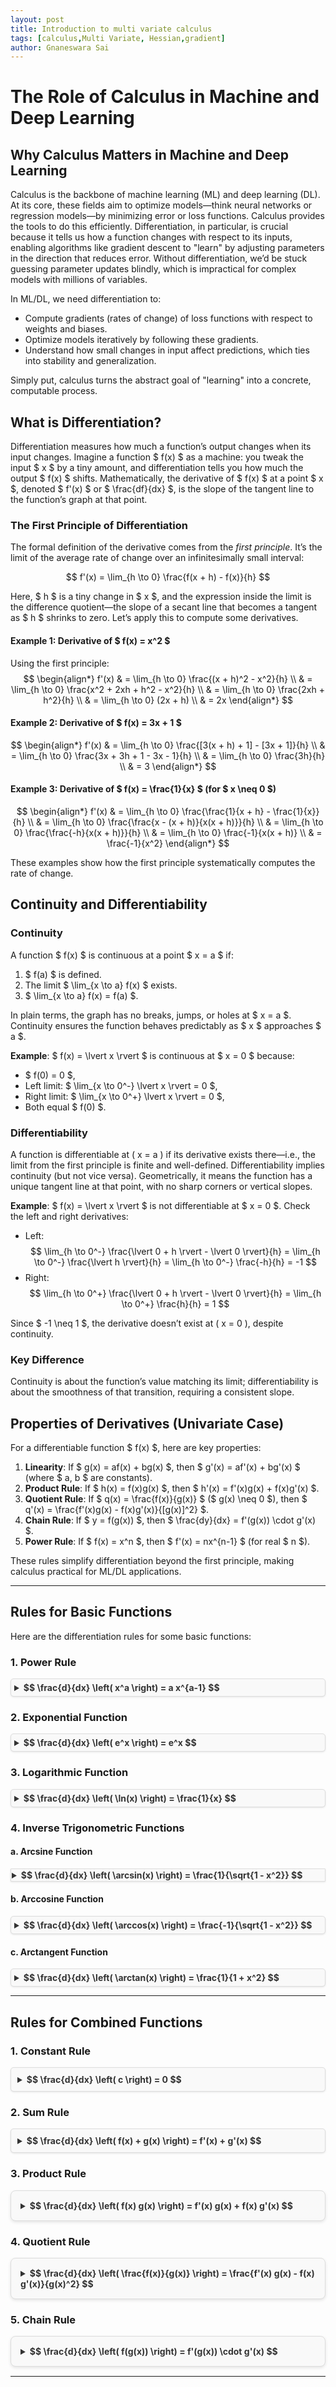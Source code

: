 ```yaml
---
layout: post
title: Introduction to multi variate calculus
tags: [calculus,Multi Variate, Hessian,gradient]
author: Gnaneswara Sai
---
```

<!-- {%- include mathjax.html -%} -->


<!--more-->
# The Role of Calculus in Machine and Deep Learning

## Why Calculus Matters in Machine and Deep Learning

Calculus is the backbone of machine learning (ML) and deep learning (DL). At its core, these fields aim to optimize models—think neural networks or regression models—by minimizing error or loss functions. Calculus provides the tools to do this efficiently. Differentiation, in particular, is crucial because it tells us how a function changes with respect to its inputs, enabling algorithms like gradient descent to "learn" by adjusting parameters in the direction that reduces error. Without differentiation, we’d be stuck guessing parameter updates blindly, which is impractical for complex models with millions of variables.

In ML/DL, we need differentiation to:
- Compute gradients (rates of change) of loss functions with respect to weights and biases.
- Optimize models iteratively by following these gradients.
- Understand how small changes in input affect predictions, which ties into stability and generalization.

Simply put, calculus turns the abstract goal of "learning" into a concrete, computable process.

## What is Differentiation?

Differentiation measures how much a function’s output changes when its input changes. Imagine a function $ f(x) $ as a machine: you tweak the input $ x $ by a tiny amount, and differentiation tells you how much the output $ f(x) $ shifts. Mathematically, the derivative of $ f(x) $ at a point $ x $, denoted $ f'(x) $ or $ \frac{df}{dx} $, is the slope of the tangent line to the function’s graph at that point.

### The First Principle of Differentiation

The formal definition of the derivative comes from the *first principle*. It’s the limit of the average rate of change over an infinitesimally small interval:

$$ 
f'(x) = \lim_{h \to 0} \frac{f(x + h) - f(x)}{h}
$$

Here, $ h $ is a tiny change in $ x $, and the expression inside the limit is the difference quotient—the slope of a secant line that becomes a tangent as $ h $ shrinks to zero. Let’s apply this to compute some derivatives.

#### Example 1: Derivative of $ f(x) = x^2 $
Using the first principle:
$$
\begin{align*}
f'(x) & = \lim_{h \to 0} \frac{(x + h)^2 - x^2}{h} \\
      & = \lim_{h \to 0} \frac{x^2 + 2xh + h^2 - x^2}{h} \\
      & = \lim_{h \to 0} \frac{2xh + h^2}{h} \\
      & = \lim_{h \to 0} (2x + h) \\
      & = 2x
\end{align*}
$$

#### Example 2: Derivative of $ f(x) = 3x + 1 $
$$
\begin{align*}
f'(x) & = \lim_{h \to 0} \frac{[3(x + h) + 1] - [3x + 1]}{h} \\
      & = \lim_{h \to 0} \frac{3x + 3h + 1 - 3x - 1}{h} \\
      & = \lim_{h \to 0} \frac{3h}{h} \\
      & = 3
\end{align*}
$$

#### Example 3: Derivative of $ f(x) = \frac{1}{x} $ (for $ x \neq 0 $)
$$
\begin{align*}
f'(x) & = \lim_{h \to 0} \frac{\frac{1}{x + h} - \frac{1}{x}}{h} \\
      & = \lim_{h \to 0} \frac{\frac{x - (x + h)}{x(x + h)}}{h} \\
      & = \lim_{h \to 0} \frac{\frac{-h}{x(x + h)}}{h} \\
      & = \lim_{h \to 0} \frac{-1}{x(x + h)} \\
      & = \frac{-1}{x^2}
\end{align*}
$$

These examples show how the first principle systematically computes the rate of change.

## Continuity and Differentiability

### Continuity
A function $ f(x) $ is continuous at a point $ x = a $ if:
1. $ f(a) $ is defined.
2. The limit $ \lim_{x \to a} f(x) $ exists.
3. $ \lim_{x \to a} f(x) = f(a) $.

In plain terms, the graph has no breaks, jumps, or holes at $ x = a $. Continuity ensures the function behaves predictably as $ x $ approaches $ a $.

**Example**: $ f(x) = \lvert x \rvert $ is continuous at $ x = 0 $ because:
- $ f(0) = 0 $,
- Left limit: $ \lim_{x \to 0^-} \lvert x \rvert = 0 $,
- Right limit: $ \lim_{x \to 0^+} \lvert x \rvert = 0 $,
- Both equal $ f(0) $.

### Differentiability
A function is differentiable at \( x = a \) if its derivative exists there—i.e., the limit from the first principle is finite and well-defined. Differentiability implies continuity (but not vice versa). Geometrically, it means the function has a unique tangent line at that point, with no sharp corners or vertical slopes.

**Example**: $ f(x) = \lvert x \rvert $ is not differentiable at $ x = 0 $. Check the left and right derivatives:
- Left: 
  $$
  \lim_{h \to 0^-} \frac{\lvert 0 + h \rvert - \lvert 0 \rvert}{h} = \lim_{h \to 0^-} \frac{\lvert h \rvert}{h} = \lim_{h \to 0^-} \frac{-h}{h} = -1
  $$
- Right: 
  $$
  \lim_{h \to 0^+} \frac{\lvert 0 + h \rvert - \lvert 0 \rvert}{h} = \lim_{h \to 0^+} \frac{h}{h} = 1
  $$

Since $ -1 \neq 1 $, the derivative doesn’t exist at \( x = 0 \), despite continuity.

### Key Difference
Continuity is about the function’s value matching its limit; differentiability is about the smoothness of that transition, requiring a consistent slope.

## Properties of Derivatives (Univariate Case)

For a differentiable function $ f(x) $, here are key properties:
1. **Linearity**: If $ g(x) = af(x) + bg(x) $, then $ g'(x) = af'(x) + bg'(x) $ (where $ a, b $ are constants).
2. **Product Rule**: If $ h(x) = f(x)g(x) $, then $ h'(x) = f'(x)g(x) + f(x)g'(x) $.
3. **Quotient Rule**: If $ q(x) = \frac{f(x)}{g(x)} $ ($ g(x) \neq 0 $), then $ q'(x) = \frac{f'(x)g(x) - f(x)g'(x)}{[g(x)]^2} $.
4. **Chain Rule**: If $ y = f(g(x)) $, then $ \frac{dy}{dx} = f'(g(x)) \cdot g'(x) $.
5. **Power Rule**: If $ f(x) = x^n $, then $ f'(x) = nx^{n-1} $ (for real $ n $).

These rules simplify differentiation beyond the first principle, making calculus practical for ML/DL applications.

---

## Rules for Basic Functions

Here are the differentiation rules for some basic functions:

### 1. Power Rule
<div class="equation-box" style="border: 1px solid #ddd; border-radius: 5px; padding: 5px; background-color: #f9f9f9; box-shadow: 0 1px 3px rgba(0, 0, 0, 0.1); margin-bottom: 10px;">
  <details>
    <summary style="cursor: pointer; font-weight: bold; color: #333;">
      $$ \frac{d}{dx} \left( x^a \right) = a x^{a-1} $$
    </summary>
    <div style="margin-top: 5px;">
      Using the first principle:
      $$
      \frac{d}{dx} \left( x^a \right) = \lim_{h \to 0} \frac{(x + h)^a - x^a}{h}
      $$
      Expand \( (x + h)^a \) using the Binomial Theorem:
      $$
      = \lim_{h \to 0} \frac{x^a + a x^{a-1} h + \frac{a(a-1)}{2} x^{a-2} h^2 + \dots - x^a}{h}
      $$
      Simplify:
      $$
      = \lim_{h \to 0} \left( a x^{a-1} + \frac{a(a-1)}{2} x^{a-2} h + \dots \right)
      $$
      As \( h \to 0 \), all terms with \( h \) vanish:
      $$
      \frac{d}{dx} \left( x^a \right) = a x^{a-1}
      $$
    </div>
  </details>
</div>

### 2. Exponential Function
<div class="equation-box" style="border: 1px solid #ddd; border-radius: 5px; padding: 5px; background-color: #f9f9f9; box-shadow: 0 1px 3px rgba(0, 0, 0, 0.1); margin-bottom: 10px;">
  <details>
    <summary style="cursor: pointer; font-weight: bold; color: #333;">
      $$ \frac{d}{dx} \left( e^x \right) = e^x $$
    </summary>
    <div style="margin-top: 5px;">
      Using the first principle:
      $$
      \frac{d}{dx} \left( e^x \right) = \lim_{h \to 0} \frac{e^{x+h} - e^x}{h}
      $$
      Factor \( e^x \):
      $$
      = \lim_{h \to 0} \frac{e^x \left( e^h - 1 \right)}{h}
      $$
      Since \( \lim_{h \to 0} \frac{e^h - 1}{h} = 1 \):
      $$
      \frac{d}{dx} \left( e^x \right) = e^x
      $$
    </div>
  </details>
</div>

### 3. Logarithmic Function
<div class="equation-box" style="border: 1px solid #ddd; border-radius: 5px; padding: 5px; background-color: #f9f9f9; box-shadow: 0 1px 3px rgba(0, 0, 0, 0.1); margin-bottom: 10px;">
  <details>
    <summary style="cursor: pointer; font-weight: bold; color: #333;">
      $$ \frac{d}{dx} \left( \ln(x) \right) = \frac{1}{x} $$
    </summary>
    <div style="margin-top: 5px;">
      Using the first principle:
      $$
      \frac{d}{dx} \left( \ln(x) \right) = \lim_{h \to 0} \frac{\ln(x + h) - \ln(x)}{h}
      $$
      Using the logarithmic property \( \ln(a) - \ln(b) = \ln\left(\frac{a}{b}\right) \):
      $$
      = \lim_{h \to 0} \frac{\ln\left(\frac{x + h}{x}\right)}{h}
      $$
      Simplify:
      $$
      = \lim_{h \to 0} \frac{\ln\left(1 + \frac{h}{x}\right)}{h}
      $$
      Using the approximation \( \ln(1 + u) \approx u \) for small \( u \):
      $$
      = \lim_{h \to 0} \frac{\frac{h}{x}}{h} = \frac{1}{x}
      $$
    </div>
  </details>
</div>

### 4. Inverse Trigonometric Functions

#### a. Arcsine Function
<div class="equation-box" style="border: 1px solid #ddd; border-radius: 1px; padding: 1px; background-color: #f9f9f9; box-shadow: 0 1px 3px rgba(0, 0, 0, 0.1); margin-bottom: 5px;">
  <details>
    <summary style="cursor: pointer; font-weight: bold; color: #333;">
      $$ \frac{d}{dx} \left( \arcsin(x) \right) = \frac{1}{\sqrt{1 - x^2}} $$
    </summary>
    <div style="margin-top: 1px;">
      Using the identity \( \sin(y) = x \), we have:
      $$
      \frac{d}{dx} \arcsin(x) = \frac{1}{\cos(y)}
      $$
      From the Pythagorean identity \( \cos^2(y) = 1 - \sin^2(y) \):
      $$
      \cos(y) = \sqrt{1 - x^2}
      $$
      Thus:
      $$
      \frac{d}{dx} \arcsin(x) = \frac{1}{\sqrt{1 - x^2}}
      $$
    </div>
  </details>
</div>

#### b. Arccosine Function
<div class="equation-box" style="border: 1px solid #ddd; border-radius: 5px; padding: 5px; background-color: #f9f9f9; box-shadow: 0 1px 3px rgba(0, 0, 0, 0.1); margin-bottom: 10px;">
  <details>
    <summary style="cursor: pointer; font-weight: bold; color: #333;">
      $$ \frac{d}{dx} \left( \arccos(x) \right) = \frac{-1}{\sqrt{1 - x^2}} $$
    </summary>
    <div style="margin-top: 5px;">
      Using the identity \( \cos(y) = x \), we have:
      $$
      \frac{d}{dx} \arccos(x) = -\frac{1}{\sin(y)}
      $$
      From the Pythagorean identity \( \sin^2(y) = 1 - \cos^2(y) \):
      $$
      \sin(y) = \sqrt{1 - x^2}
      $$
      Thus:
      $$
      \frac{d}{dx} \arccos(x) = \frac{-1}{\sqrt{1 - x^2}}
      $$
    </div>
  </details>
</div>

#### c. Arctangent Function
<div class="equation-box" style="border: 1px solid #ddd; border-radius: 5px; padding: 5px; background-color: #f9f9f9; box-shadow: 0 1px 3px rgba(0, 0, 0, 0.1); margin-bottom: 10px;">
  <details>
    <summary style="cursor: pointer; font-weight: bold; color: #333;">
      $$ \frac{d}{dx} \left( \arctan(x) \right) = \frac{1}{1 + x^2} $$
    </summary>
    <div style="margin-top: 5px;">
      Using the identity \( \tan(y) = x \), we have:
      $$
      \frac{d}{dx} \arctan(x) = \frac{1}{\sec^2(y)}
      $$
      From the trigonometric identity \( \sec^2(y) = 1 + \tan^2(y) \):
      $$
      \sec^2(y) = 1 + x^2
      $$
      Thus:
      $$
      \frac{d}{dx} \arctan(x) = \frac{1}{1 + x^2}
      $$
    </div>
  </details>
</div>

---

## Rules for Combined Functions

### 1. Constant Rule
<div class="equation-box" style="border: 1px solid #ddd; border-radius: 5px; padding: 10px; background-color: #f9f9f9; box-shadow: 0 1px 3px rgba(0, 0, 0, 0.1); margin-bottom: 10px;">
  <details>
    <summary style="cursor: pointer; font-weight: bold; color: #333;">
      $$ \frac{d}{dx} \left( c \right) = 0 $$
    </summary>
    <div style="margin-top: 5px;">
      The derivative of a constant is always zero because a constant does not change with respect to \( x \).
    </div>
  </details>
</div>

### 2. Sum Rule
<div class="equation-box" style="border: 1px solid #ddd; border-radius: 5px; padding: 10px; background-color: #f9f9f9; box-shadow: 0 1px 3px rgba(0, 0, 0, 0.1); margin-bottom: 10px;">
  <details>
    <summary style="cursor: pointer; font-weight: bold; color: #333;">
      $$ \frac{d}{dx} \left( f(x) + g(x) \right) = f'(x) + g'(x) $$
    </summary>
    <div style="margin-top: 5px;">
      Using the first principle:
      $$
      \frac{d}{dx} \left( f(x) + g(x) \right) = \lim_{h \to 0} \frac{[f(x + h) + g(x + h)] - [f(x) + g(x)]}{h}
      $$
      Simplify:
      $$
      = \lim_{h \to 0} \left[ \frac{f(x + h) - f(x)}{h} + \frac{g(x + h) - g(x)}{h} \right]
      $$
      As \( h \to 0 \):
      $$
      = f'(x) + g'(x)
      $$
    </div>
  </details>
</div>

### 3. Product Rule
<div class="equation-box" style="border: 1px solid #ddd; border-radius: 8px; padding: 15px; background-color: #f9f9f9; box-shadow: 0 2px 5px rgba(0, 0, 0, 0.1); margin-bottom: 15px;">
  <details>
    <summary style="cursor: pointer; font-weight: bold; color: #333;">
      $$ \frac{d}{dx} \left( f(x) g(x) \right) = f'(x) g(x) + f(x) g'(x) $$
    </summary>
    <div style="margin-top: 10px;">
      Using the first principle:
      $$
      \frac{d}{dx} \left( f(x) g(x) \right) = \lim_{h \to 0} \frac{f(x + h) g(x + h) - f(x) g(x)}{h}
      $$
      Add and subtract \( f(x) g(x + h) \):
      $$
      = \lim_{h \to 0} \frac{f(x + h) g(x + h) - f(x) g(x + h) + f(x) g(x + h) - f(x) g(x)}{h}
      $$
      Factor terms:
      $$
      = \lim_{h \to 0} \left[ g(x + h) \frac{f(x + h) - f(x)}{h} + f(x) \frac{g(x + h) - g(x)}{h} \right]
      $$
      As \( h \to 0 \):
      $$
      \frac{d}{dx} \left( f(x) g(x) \right) = f'(x) g(x) + f(x) g'(x)
      $$
    </div>
  </details>
</div>

### 4. Quotient Rule
<div class="equation-box" style="border: 1px solid #ddd; border-radius: 8px; padding: 15px; background-color: #f9f9f9; box-shadow: 0 2px 5px rgba(0, 0, 0, 0.1); margin-bottom: 15px;">
  <details>
    <summary style="cursor: pointer; font-weight: bold; color: #333;">
      $$ \frac{d}{dx} \left( \frac{f(x)}{g(x)} \right) = \frac{f'(x) g(x) - f(x) g'(x)}{g(x)^2} $$
    </summary>
    <div style="margin-top: 10px;">
      Using the first principle:
      $$
      \frac{d}{dx} \left( \frac{f(x)}{g(x)} \right) = \lim_{h \to 0} \frac{\frac{f(x + h)}{g(x + h)} - \frac{f(x)}{g(x)}}{h}
      $$
      Combine fractions:
      $$
      = \lim_{h \to 0} \frac{\frac{f(x + h) g(x) - f(x) g(x + h)}{g(x + h) g(x)}}{h}
      $$
      Simplify:
      $$
      = \lim_{h \to 0} \frac{f(x + h) g(x) - f(x) g(x + h)}{h g(x + h) g(x)}
      $$
      Factor terms and apply limits:
      $$
      = \frac{f'(x) g(x) - f(x) g'(x)}{g(x)^2}
      $$
    </div>
  </details>
</div>

### 5. Chain Rule
<div class="equation-box" style="border: 1px solid #ddd; border-radius: 8px; padding: 15px; background-color: #f9f9f9; box-shadow: 0 2px 5px rgba(0, 0, 0, 0.1); margin-bottom: 15px;">
  <details>
    <summary style="cursor: pointer; font-weight: bold; color: #333;">
      $$ \frac{d}{dx} \left( f(g(x)) \right) = f'(g(x)) \cdot g'(x) $$
    </summary>
    <div style="margin-top: 10px;">
      Using the first principle:
      $$
      \frac{d}{dx} \left( f(g(x)) \right) = \lim_{h \to 0} \frac{f(g(x + h)) - f(g(x))}{h}
      $$
      Let \( u = g(x + h) - g(x) \), so \( h = \frac{u}{g'(x)} \):
      $$
      = \lim_{u \to 0} \frac{f(g(x) + u) - f(g(x))}{u} \cdot g'(x)
      $$
      By the definition of \( f'(g(x)) \):
      $$
      \frac{d}{dx} \left( f(g(x)) \right) = f'(g(x)) \cdot g'(x)
      $$
    </div>
  </details>
</div>

---
